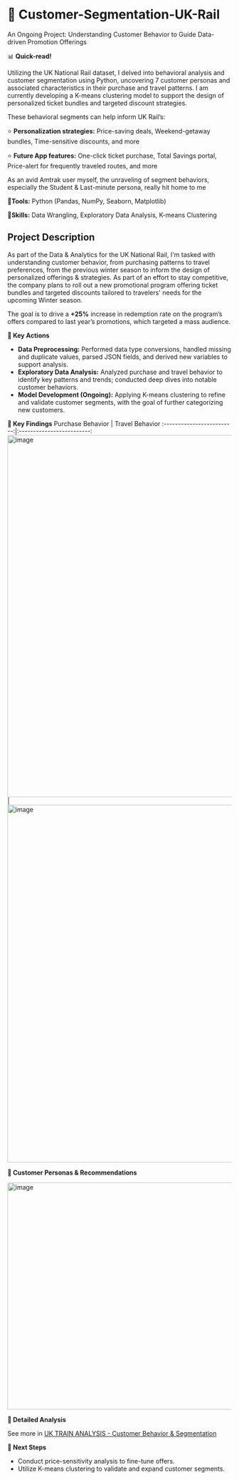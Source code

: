 # 🚎 Customer-Segmentation-UK-Rail
An Ongoing Project: Understanding Customer Behavior to Guide Data-driven Promotion Offerings


📊 **Quick-read!**

Utilizing the UK National Rail dataset, I delved into behavioral analysis and customer segmentation using Python, uncovering 7 customer personas and associated characteristics in their purchase and travel patterns. I am currently developing a K-means clustering model to support the design of personalized ticket bundles and targeted discount strategies.

These behavioral segments can help inform UK Rail’s:

⭐️ **Personalization strategies:** Price-saving deals, Weekend-getaway bundles, Time-sensitive discounts, and more

⭐️ **Future App features:** One-click ticket purchase, Total Savings portal, Price-alert for frequently traveled routes, and more

As an avid Amtrak user myself, the unraveling of segment behaviors, especially the Student & Last-minute persona, really hit home to me 

📍**Tools:** Python (Pandas, NumPy, Seaborn, Matplotlib)

📍**Skills:** Data Wrangling, Exploratory Data Analysis, K-means Clustering




## **Project Description**
As part of the Data & Analytics for the UK National Rail, I'm tasked with understanding customer behavior, from purchasing patterns to travel preferences, from the previous winter season to inform the design of personalized offerings & strategies. As part of an effort to stay competitive, the company plans to roll out a new promotional program offering ticket bundles and targeted discounts tailored to travelers' needs for the upcoming Winter season. 

The goal is to drive a **+25%** increase in redemption rate on the program’s offers compared to last year’s promotions, which targeted a mass audience. 

**🚎 Key Actions**

- **Data Preprocessing:** Performed data type conversions, handled missing and duplicate values, parsed JSON fields, and derived new variables to support analysis.
- **Exploratory Data Analysis:** Analyzed purchase and travel behavior to identify key patterns and trends; conducted deep dives into notable customer behaviors.
- **Model Development (Ongoing):** Applying K-means clustering to refine and validate customer segments, with the goal of further categorizing new customers.

**🚎 Key Findings**
Purchase Behavior             |  Travel Behavior
:-------------------------:|:-------------------------:
<img width="812" alt="image" src="https://github.com/user-attachments/assets/3c03eed9-66f5-4eb0-a617-35bd5e7237bf" /> | <img width="802" alt="image" src="https://github.com/user-attachments/assets/a4a0dc92-f7b4-4c57-9c1a-659310f4376d" />

**🚎 Customer Personas & Recommendations**

<img width="509" alt="image" src="https://github.com/user-attachments/assets/4a7a843a-ff1a-433a-9978-c93af95d4bfb" />

**🚎 Detailed Analysis**

See more in [UK TRAIN ANALYSIS - Customer Behavior & Segmentation](https://docs.google.com/presentation/d/1ccW4yu30UjcLXZxI29HvOSBR4Uw_bW--jLDCx-ZdIzk/edit?usp=sharing)


**🚎 Next Steps**

- Conduct price-sensitivity analysis to fine-tune offers.
- Utilize K-means clustering to validate and expand customer segments.
